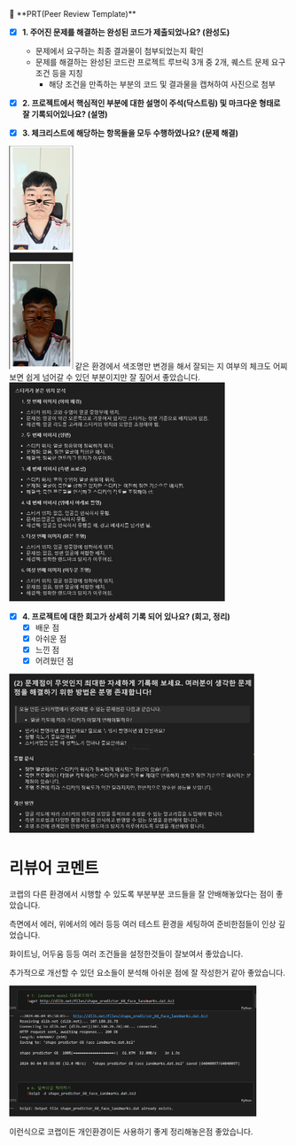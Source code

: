 <aside>
🔑 **PRT(Peer Review Template)**

- [X]  **1. 주어진 문제를 해결하는 완성된 코드가 제출되었나요? (완성도)**
    - 문제에서 요구하는 최종 결과물이 첨부되었는지 확인
    - 문제를 해결하는 완성된 코드란 프로젝트 루브릭 3개 중 2개, 
    퀘스트 문제 요구조건 등을 지칭
        - 해당 조건을 만족하는 부분의 코드 및 결과물을 캡쳐하여 사진으로 첨부


- [x]  **2. 프로젝트에서 핵심적인 부분에 대한 설명이 주석(닥스트링) 및 마크다운 형태로 잘 기록되어있나요? (설명)**



- [X]  **3. 체크리스트에 해당하는 항목들을 모두 수행하였나요? (문제 해결)**
<img src="img/prt2.png" alt="prt2" style="zoom: 50%;" />
같은 환경에서 색조명만 변경을 해서 잘되는 지 여부의 체크도 어찌보면 쉽게 넘어갈 수 있던 부분이지만 잘 짚어서 좋았습니다.

<img src="img/prt3.png" alt="prt3" style="zoom: 50%;" />

- [X]  **4. 프로젝트에 대한 회고가 상세히 기록 되어 있나요? (회고, 정리)**
    - [X]  배운 점
    - [X]  아쉬운 점
    - [X]  느낀 점
    - [X]  어려웠던 점

<img src="img/prt4.png" alt="prt4" style="zoom: 50%;" />


</aside>

# 리뷰어 코멘트

코랩의 다른 환경에서 시행할 수 있도록 부분부분 코드들을 잘 안배해놓았다는 점이 좋았습니다.

측면에서 에러, 위에서의 에러 등등 여러 테스트 환경을 세팅하여 준비한점들이 인상 깊었습니다.

화이트닝, 어두움 등등 여러 조건들을 설정한것들이 잘보여서 좋았습니다.

추가적으로 개선할 수 있던 요소들이 분석해 아쉬운 점에 잘 작성한거 같아 좋았습니다.

<img src="img/prt1.png" alt="prt1" style="zoom: 50%;" />

이런식으로 코랩이든 개인환경이든 사용하기 좋게 정리해놓은점 좋았습니다.